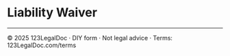 # Liability Waiver

---

© 2025 123LegalDoc · DIY form · Not legal advice · Terms: 123LegalDoc.com/terms
